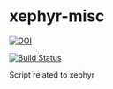 # xephyr-misc

[![DOI](https://zenodo.org/badge/4102/sinfallas/xephyr-misc.svg)](https://zenodo.org/badge/latestdoi/4102/sinfallas/xephyr-misc)

[![Build Status](https://travis-ci.org/sinfallas/xephyr-misc.svg)](https://travis-ci.org/sinfallas/xephyr-misc)

Script related to xephyr
